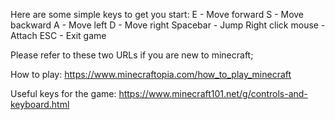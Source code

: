 Here are some simple keys to get you start: 
E - Move forward 
S - Move backward 
A - Move left 
D - Move right 
Spacebar - Jump 
Right click mouse - Attach 
ESC - Exit game

Please refer to these two URLs if you are new to minecraft;

How to play: https://www.minecraftopia.com/how_to_play_minecraft

Useful keys for the game: https://www.minecraft101.net/g/controls-and-keyboard.html
